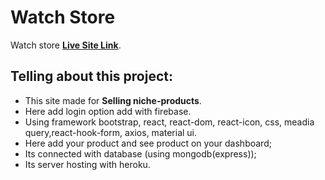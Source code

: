 # Watch Store

Watch store [**Live Site Link**](https://ahammed-watch-store.netlify.app/).

## Telling about this project:
* This site made for **Selling niche-products**.
* Here add login option add with firebase.
* Using framework bootstrap, react, react-dom, react-icon, css, meadia query,react-hook-form, axios, material ui.
* Here add your product and see product on your dashboard;
* Its connected with database (using mongodb(express));
* Its server hosting with heroku.
